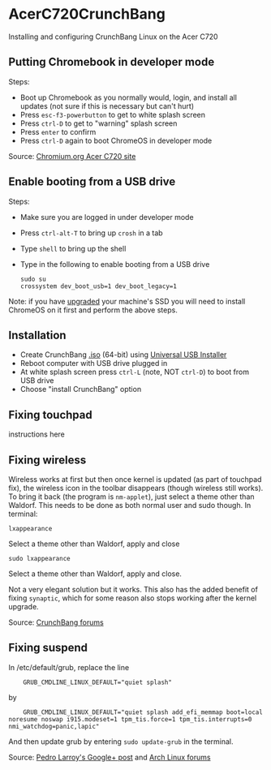 AcerC720CrunchBang
==================
Installing and configuring CrunchBang Linux on the Acer C720

Putting Chromebook in developer mode
---
Steps:

* Boot up Chromebook as you normally would, login, and install all updates (not sure if this is necessary but can't hurt)
* Press `esc-f3-powerbutton` to get to white splash screen
* Press `ctrl-D` to get to "warning" splash screen
* Press `enter` to confirm
* Press `ctrl-D` again to boot ChromeOS in developer mode

Source: [Chromium.org Acer C720 site](http://www.chromium.org/chromium-os/developer-information-for-chrome-os-devices/acer-c720-chromebook)

Enable booting from a USB drive
---
Steps:

* Make sure you are logged in under developer mode
* Press `ctrl-alt-T` to bring up `crosh` in a tab
* Type `shell` to bring up the  shell
* Type in the following to enable booting from a USB drive

    ```
    sudo su
    crossystem dev_boot_usb=1 dev_boot_legacy=1
    ```

Note: if you have [upgraded](http://www.amazon.com/MyDigitalSSD-Super-Cache-Solid-State/dp/B00EZ2E8NO/ref=sr_1_2?ie=UTF8&qid=1390279531&sr=8-2&keywords=mydigitalssd) your machine's SSD you will need to install ChromeOS on it first and perform the above steps.

Installation
---
* Create CrunchBang [.iso](http://crunchbang.org/download/) (64-bit) using [Universal USB Installer](http://www.pendrivelinux.com/universal-usb-installer-easy-as-1-2-3/)
* Reboot computer with USB drive plugged in
* At white splash screen press `ctrl-L` (note, NOT `ctrl-D`) to boot from USB drive
* Choose "install CrunchBang" option

Fixing touchpad
---
instructions here

Fixing wireless
---
Wireless works at first but then once kernel is updated (as part of touchpad fix), the wireless icon in the toolbar disappears (though wireless still works). To bring it back (the program is `nm-applet`), just select a theme other than Waldorf. This needs to be done as both normal user and sudo though. In terminal:
```
lxappearance
```
Select a theme other than Waldorf, apply and close
```
sudo lxappearance
``` 
Select a theme other than Waldorf, apply and close.

Not a very elegant solution but it works. This also has the added benefit of fixing `synaptic`, which for some reason also stops working after the kernel upgrade.

Source: [CrunchBang forums](http://crunchbang.org/forums/viewtopic.php?id=27765)

Fixing suspend
---
In /etc/default/grub, replace the line
```
    GRUB_CMDLINE_LINUX_DEFAULT="quiet splash"
```
by
```
    GRUB_CMDLINE_LINUX_DEFAULT="quiet splash add_efi_memmap boot=local noresume noswap i915.modeset=1 tpm_tis.force=1 tpm_tis.interrupts=0 nmi_watchdog=panic,lapic"
```
And then update grub by entering `sudo update-grub` in the terminal.

Source: [Pedro Larroy's Google+ post](https://plus.google.com/+PedroLarroy/posts/6CgQypQukMa) and [Arch Linux forums](https://bbs.archlinux.org/viewtopic.php?pid=1370148)

